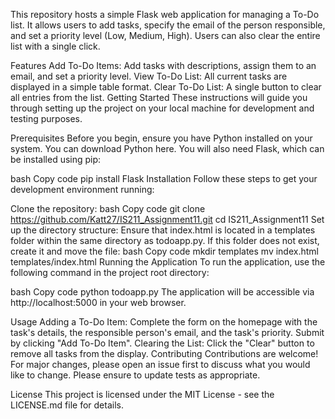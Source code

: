 This repository hosts a simple Flask web application for managing a To-Do list. It allows users to add tasks, specify the email of the person responsible, and set a priority level (Low, Medium, High). Users can also clear the entire list with a single click.

Features
Add To-Do Items: Add tasks with descriptions, assign them to an email, and set a priority level.
View To-Do List: All current tasks are displayed in a simple table format.
Clear To-Do List: A single button to clear all entries from the list.
Getting Started
These instructions will guide you through setting up the project on your local machine for development and testing purposes.

Prerequisites
Before you begin, ensure you have Python installed on your system. You can download Python here. You will also need Flask, which can be installed using pip:

bash
Copy code
pip install Flask
Installation
Follow these steps to get your development environment running:

Clone the repository:
bash
Copy code
git clone https://github.com/Katt27/IS211_Assignment11.git
cd IS211_Assignment11
Set up the directory structure:
Ensure that index.html is located in a templates folder within the same directory as todoapp.py. If this folder does not exist, create it and move the file:
bash
Copy code
mkdir templates
mv index.html templates/index.html
Running the Application
To run the application, use the following command in the project root directory:

bash
Copy code
python todoapp.py
The application will be accessible via http://localhost:5000 in your web browser.

Usage
Adding a To-Do Item: Complete the form on the homepage with the task's details, the responsible person's email, and the task's priority. Submit by clicking "Add To-Do Item".
Clearing the List: Click the "Clear" button to remove all tasks from the display.
Contributing
Contributions are welcome! For major changes, please open an issue first to discuss what you would like to change. Please ensure to update tests as appropriate.

License
This project is licensed under the MIT License - see the LICENSE.md file for details.

